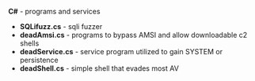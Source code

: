 <b>C#</b> - programs and services
- <B>SQLifuzz.cs</B> - sqli fuzzer
- <B>deadAmsi.cs</B> - programs to bypass AMSI and allow downloadable c2 shells
- <b>deadService.cs</b> - service program utilized to gain SYSTEM or persistence
- <b>deadShell.cs</b> - simple shell that evades most AV
<br>
